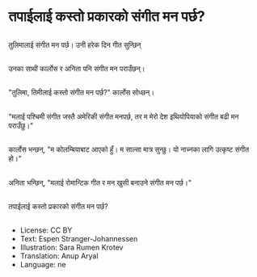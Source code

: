 # तपाईलाई कस्तो प्रकारको संगीत मन पर्छ?

##
तुलिमालाई संगीत मन पर्छ। उनी हरेक दिन गीत सुन्छिन्

##
उनका साथी कार्लोस र अनिता पनि संगीत मन पराउँछन्।

##
"तुलिमा, तिमीलाई कस्तो संगीत मन पर्छ?" कार्लोस सोध्छन्।

##
"मलाई पश्चिमी संगीत जस्तै अमेरिकी संगीत मनपर्छ, तर म मेरो देश इथियोपियाको संगीत बढी मन पराउँछु।"

##
कार्लोस भन्छन्, "म कोलम्बियाबाट आएको हुँ। म साल्सा मात्र सुन्छु। यो नाच्नका लागि उत्कृष्ट संगीत हो।"

##
अनिता भन्छिन्, "मलाई रोमान्टिक गीत र मन खुसी बनाउने संगीत मन पर्छ।"

##
तपाईलाई कस्तो प्रकारको संगीत मन पर्छ?

##
* License: CC BY
* Text: Espen Stranger-Johannessen
* Illustration: Sara Rumen Krotev
* Translation: Anup Aryal
* Language: ne

